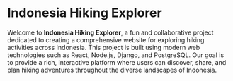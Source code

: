 # Indonesia Hiking Explorer

Welcome to **Indonesia Hiking Explorer**, a fun and collaborative project dedicated to creating a comprehensive website for exploring hiking activities across Indonesia. This project is built using modern web technologies such as React, Node.js, Django, and PostgreSQL. Our goal is to provide a rich, interactive platform where users can discover, share, and plan hiking adventures throughout the diverse landscapes of Indonesia.





